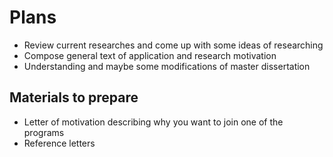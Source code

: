 # Plans
* Review current researches and come up with some ideas of researching
* Compose general text of application and research motivation
* Understanding and maybe some modifications of master dissertation

## Materials to prepare
* Letter of motivation describing why you want to join one of the programs
* Reference letters
